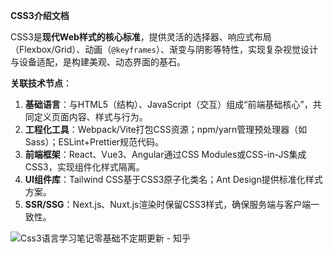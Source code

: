 **CSS3介绍文档**

​	CSS3是**现代Web样式的核心标准**，提供灵活的选择器、响应式布局（Flexbox/Grid）、动画（`@keyframes`）、渐变与阴影等特性，实现复杂视觉设计与设备适配，是构建美观、动态界面的基石。

**关联技术节点**：

1. **基础语言**：与HTML5（结构）、JavaScript（交互）组成“前端基础核心”，共同定义页面内容、样式与行为。
2. **工程化工具**：Webpack/Vite打包CSS资源；npm/yarn管理预处理器（如Sass）；ESLint+Prettier规范代码。
3. **前端框架**：React、Vue3、Angular通过CSS Modules或CSS-in-JS集成CSS3，实现组件化样式隔离。
4. **UI组件库**：Tailwind CSS基于CSS3原子化类名；Ant Design提供标准化样式方案。
5. **SSR/SSG**：Next.js、Nuxt.js渲染时保留CSS3样式，确保服务端与客户端一致性。

![Css3语言学习笔记零基础不定期更新 - 知乎](https://pic1.zhimg.com/v2-9bef107f2345ed489f6f74c41de3701e_720w.jpg?source=172ae18b)